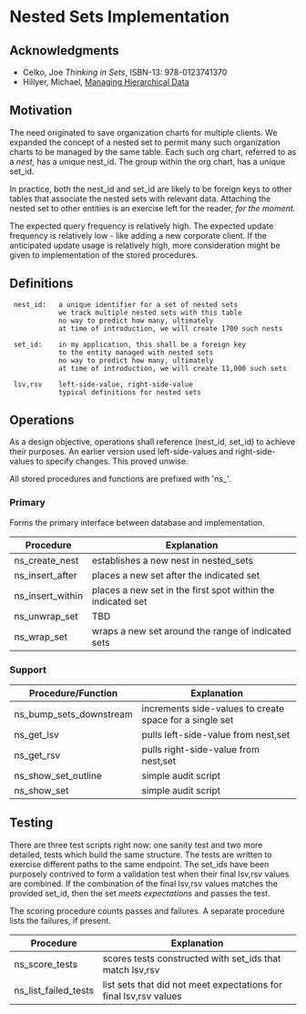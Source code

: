 # Nested Sets Implementation

## Acknowledgments

+ Celko, Joe _Thinking in Sets_, ISBN-13: 978-0123741370 
+ Hillyer, Michael, [Managing Hierarchical Data](http://mikehillyer.com/articles/managing-hierarchical-data-in-mysql/)

## Motivation

The need originated to save organization charts for multiple clients.
We expanded the concept of a nested set to permit many such organization charts to be managed by the same table.
Each such org chart, referred to as a _nest,_ has a unique nest_id.
The group within the org chart, has a unique set_id.

In practice, both the nest_id and set_id are likely to be foreign keys to other tables that associate the nested sets with relevant data.
Attaching the nested set to other entities is an exercise left for the reader, _for the moment._

The expected query frequency is relatively high.
The expected update frequency is relatively low - like adding a new corporate client.
If the anticipated update usage is relatively high, more consideration might be given to implementation of the stored procedures.

## Definitions

```
 nest_id:   a unique identifier for a set of nested sets
            we track multiple nested sets with this table
            no way to predict how many, ultimately
            at time of introduction, we will create 1700 such nests

 set_id:    in my application, this shall be a foreign key
            to the entity managed with nested sets
            no way to predict how many, ultimately
            at time of introduction, we will create 11,000 such sets

 lsv,rsv    left-side-value, right-side-value
            typical definitions for nested sets           

```

## Operations

As a design objective, operations shall reference (nest_id, set_id) to achieve their purposes.
An earlier version used left-side-values and right-side-values to specify changes.
This proved unwise.

All stored procedures and functions are prefixed with 'ns\_'.

### Primary

Forms the primary interface between database and implementation.

Procedure        | Explanation
-----------------|-------------------------------------------------------------
ns_create_nest   | establishes a new nest in nested_sets
ns_insert_after  | places a new set after the indicated set
ns_insert_within | places a new set in the first spot within the indicated set
ns_unwrap_set    | TBD
ns_wrap_set      | wraps a new set around the range of indicated sets

### Support

Procedure/Function      | Explanation
------------------------|-------------------------------------------------------------
ns_bump_sets_downstream | increments side-values to create space for a single set
ns_get_lsv              | pulls left-side-value from nest,set
ns_get_rsv              | pulls right-side-value from nest,set
ns_show_set_outline     | simple audit script
ns_show_set             | simple audit script


## Testing

There are three test scripts right now: one sanity test and two more detailed, tests which build the same structure.
The tests are written to exercise different paths to the same endpoint.
The set_ids have been purposely contrived to form a validation test when their final lsv,rsv values are combined.
If the combination of the final lsv,rsv values matches the provided set_id, then the set _meets expectations_ and passes the test.

The scoring procedure counts passes and failures.
A separate procedure lists the failures, if present.
 
Procedure               | Explanation
------------------------|-------------------------------------------------------------
ns_score_tests          | scores tests constructed with set_ids that match lsv,rsv
ns_list_failed_tests    | list sets that did not meet expectations for final lsv,rsv values


